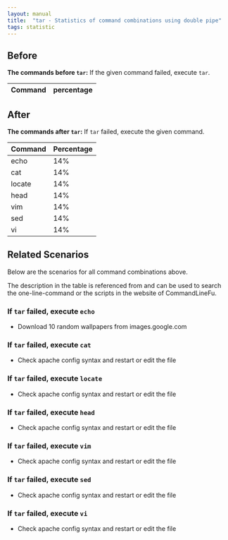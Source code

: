 ```yaml
---
layout: manual
title:  "tar - Statistics of command combinations using double pipe"
tags: statistic
---
```


## Before

__The commands before `tar`:__ If the given command failed, execute `tar`.

| Command | percentage |
|--------|--------|



## After

__The commands after `tar`:__ If `tar` failed, execute the given command.

| Command | Percentage | 
|-------|--------|
| echo | 14% |
| cat | 14% |
| locate | 14% |
| head | 14% |
| vim | 14% |
| sed | 14% |
| vi | 14% |



## Related Scenarios

Below are the scenarios for all command combinations above.

The description in the table is referenced from and can be used to search the one-line-command or the scripts in the website of CommandLineFu.




### If `tar` failed, execute `echo`

- Download 10 random wallpapers from images.google.com

            
### If `tar` failed, execute `cat`

- Check apache config syntax and restart or edit the file

            
### If `tar` failed, execute `locate`

- Check apache config syntax and restart or edit the file

            
### If `tar` failed, execute `head`

- Check apache config syntax and restart or edit the file

            
### If `tar` failed, execute `vim`

- Check apache config syntax and restart or edit the file

            
### If `tar` failed, execute `sed`

- Check apache config syntax and restart or edit the file

            
### If `tar` failed, execute `vi`

- Check apache config syntax and restart or edit the file

            
